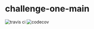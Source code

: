 # challenge-one-main
![travis ci](https://travis-ci.org/arogut/challenge-one-main.svg?branch=master) ![codecov](https://codecov.io/gh/arogut/challenge-one-main/branch/master/graph/badge.svg)
